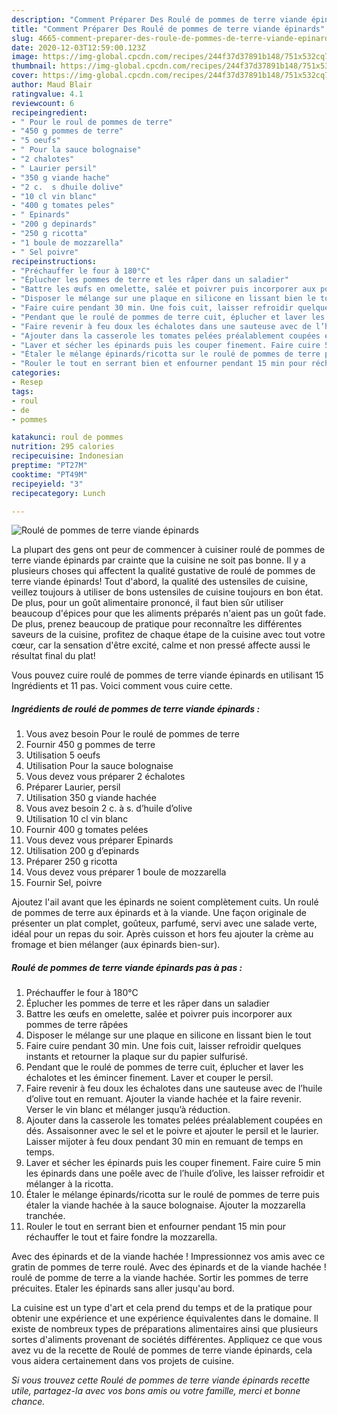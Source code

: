 ```yaml
---
description: "Comment Préparer Des Roulé de pommes de terre viande épinards"
title: "Comment Préparer Des Roulé de pommes de terre viande épinards"
slug: 4665-comment-preparer-des-roule-de-pommes-de-terre-viande-epinards
date: 2020-12-03T12:59:00.123Z
image: https://img-global.cpcdn.com/recipes/244f37d37891b148/751x532cq70/roule-de-pommes-de-terre-viande-epinards-photo-principale-de-la-recette.jpg
thumbnail: https://img-global.cpcdn.com/recipes/244f37d37891b148/751x532cq70/roule-de-pommes-de-terre-viande-epinards-photo-principale-de-la-recette.jpg
cover: https://img-global.cpcdn.com/recipes/244f37d37891b148/751x532cq70/roule-de-pommes-de-terre-viande-epinards-photo-principale-de-la-recette.jpg
author: Maud Blair
ratingvalue: 4.1
reviewcount: 6
recipeingredient:
- " Pour le roul de pommes de terre"
- "450 g pommes de terre"
- "5 oeufs"
- " Pour la sauce bolognaise"
- "2 chalotes"
- " Laurier persil"
- "350 g viande hache"
- "2 c.  s dhuile dolive"
- "10 cl vin blanc"
- "400 g tomates peles"
- " Epinards"
- "200 g depinards"
- "250 g ricotta"
- "1 boule de mozzarella"
- " Sel poivre"
recipeinstructions:
- "Préchauffer le four à 180°C"
- "Éplucher les pommes de terre et les râper dans un saladier"
- "Battre les œufs en omelette, salée et poivrer puis incorporer aux pommes de terre râpées"
- "Disposer le mélange sur une plaque en silicone en lissant bien le tout"
- "Faire cuire pendant 30 min. Une fois cuit, laisser refroidir quelques instants et retourner la plaque sur du papier sulfurisé."
- "Pendant que le roulé de pommes de terre cuit, éplucher et laver les échalotes et les émincer finement. Laver et couper le persil."
- "Faire revenir à feu doux les échalotes dans une sauteuse avec de l’huile d’olive tout en remuant. Ajouter la viande hachée et la faire revenir. Verser le vin blanc et mélanger jusqu’à réduction."
- "Ajouter dans la casserole les tomates pelées préalablement coupées en dés. Assaisonner avec le sel et le poivre et ajouter le persil et le laurier. Laisser mijoter à feu doux pendant 30 min en remuant de temps en temps."
- "Laver et sécher les épinards puis les couper finement. Faire cuire 5 min les épinards dans une poêle avec de l’huile d’olive, les laisser refroidir et mélanger à la ricotta."
- "Étaler le mélange épinards/ricotta sur le roulé de pommes de terre puis étaler la viande hachée à la sauce bolognaise. Ajouter la mozzarella tranchée."
- "Rouler le tout en serrant bien et enfourner pendant 15 min pour réchauffer le tout et faire fondre la mozzarella."
categories:
- Resep
tags:
- roul
- de
- pommes

katakunci: roul de pommes 
nutrition: 295 calories
recipecuisine: Indonesian
preptime: "PT27M"
cooktime: "PT49M"
recipeyield: "3"
recipecategory: Lunch

---
```



![Roulé de pommes de terre viande épinards](https://img-global.cpcdn.com/recipes/244f37d37891b148/751x532cq70/roule-de-pommes-de-terre-viande-epinards-photo-principale-de-la-recette.jpg)

La plupart des gens ont peur de commencer à cuisiner roulé de pommes de terre viande épinards par crainte que la cuisine ne soit pas bonne. Il y a plusieurs choses qui affectent la qualité gustative de roulé de pommes de terre viande épinards! Tout d'abord, la qualité des ustensiles de cuisine, veillez toujours à utiliser de bons ustensiles de cuisine toujours en bon état. De plus, pour un goût alimentaire prononcé, il faut bien sûr utiliser beaucoup d'épices pour que les aliments préparés n'aient pas un goût fade. De plus, prenez beaucoup de pratique pour reconnaître les différentes saveurs de la cuisine, profitez de chaque étape de la cuisine avec tout votre cœur, car la sensation d'être excité, calme et non pressé affecte aussi le résultat final du plat!

<!--inarticleads1-->

Vous pouvez cuire roulé de pommes de terre viande épinards en utilisant 15 Ingrédients et 11 pas. Voici comment vous cuire cette.

##### Ingrédients de roulé de pommes de terre viande épinards :

1. Vous avez besoin  Pour le roulé de pommes de terre
1. Fournir 450 g pommes de terre
1. Utilisation 5 oeufs
1. Utilisation  Pour la sauce bolognaise
1. Vous devez vous préparer 2 échalotes
1. Préparer  Laurier, persil
1. Utilisation 350 g viande hachée
1. Vous avez besoin 2 c. à s. d’huile d’olive
1. Utilisation 10 cl vin blanc
1. Fournir 400 g tomates pelées
1. Vous devez vous préparer  Epinards
1. Utilisation 200 g d’epinards
1. Préparer 250 g ricotta
1. Vous devez vous préparer 1 boule de mozzarella
1. Fournir  Sel, poivre


Ajoutez l&#39;ail avant que les épinards ne soient complètement cuits. Un roulé de pommes de terre aux épinards et à la viande. Une façon originale de présenter un plat complet, goûteux, parfumé, servi avec une salade verte, idéal pour un repas du soir. Après cuisson et hors feu ajouter la crème au fromage et bien mélanger (aux épinards bien-sur). 

<!--inarticleads2-->

##### Roulé de pommes de terre viande épinards pas à pas :

1. Préchauffer le four à 180°C
1. Éplucher les pommes de terre et les râper dans un saladier
1. Battre les œufs en omelette, salée et poivrer puis incorporer aux pommes de terre râpées
1. Disposer le mélange sur une plaque en silicone en lissant bien le tout
1. Faire cuire pendant 30 min. Une fois cuit, laisser refroidir quelques instants et retourner la plaque sur du papier sulfurisé.
1. Pendant que le roulé de pommes de terre cuit, éplucher et laver les échalotes et les émincer finement. Laver et couper le persil.
1. Faire revenir à feu doux les échalotes dans une sauteuse avec de l’huile d’olive tout en remuant. Ajouter la viande hachée et la faire revenir. Verser le vin blanc et mélanger jusqu’à réduction.
1. Ajouter dans la casserole les tomates pelées préalablement coupées en dés. Assaisonner avec le sel et le poivre et ajouter le persil et le laurier. Laisser mijoter à feu doux pendant 30 min en remuant de temps en temps.
1. Laver et sécher les épinards puis les couper finement. Faire cuire 5 min les épinards dans une poêle avec de l’huile d’olive, les laisser refroidir et mélanger à la ricotta.
1. Étaler le mélange épinards/ricotta sur le roulé de pommes de terre puis étaler la viande hachée à la sauce bolognaise. Ajouter la mozzarella tranchée.
1. Rouler le tout en serrant bien et enfourner pendant 15 min pour réchauffer le tout et faire fondre la mozzarella.


Avec des épinards et de la viande hachée ! Impressionnez vos amis avec ce gratin de pommes de terre roulé. Avec des épinards et de la viande hachée ! roulé de pomme de terre a la viande hachée. Sortir les pommes de terre précuites. Etaler les épinards sans aller jusqu&#39;au bord. 

<!--inarticleads1-->

<p>
La cuisine est un type d'art et cela prend du temps et de la pratique pour obtenir une expérience et une expérience équivalentes dans le domaine. Il existe de nombreux types de préparations alimentaires ainsi que plusieurs sortes d'aliments provenant de sociétés différentes. Appliquez ce que vous avez vu de la recette de Roulé de pommes de terre viande épinards, cela vous aidera certainement dans vos projets de cuisine.
</p>

<p>
<i>Si vous trouvez cette Roulé de pommes de terre viande épinards recette utile, partagez-la avec vos bons amis ou votre famille, merci et bonne chance.</i>
</p>
